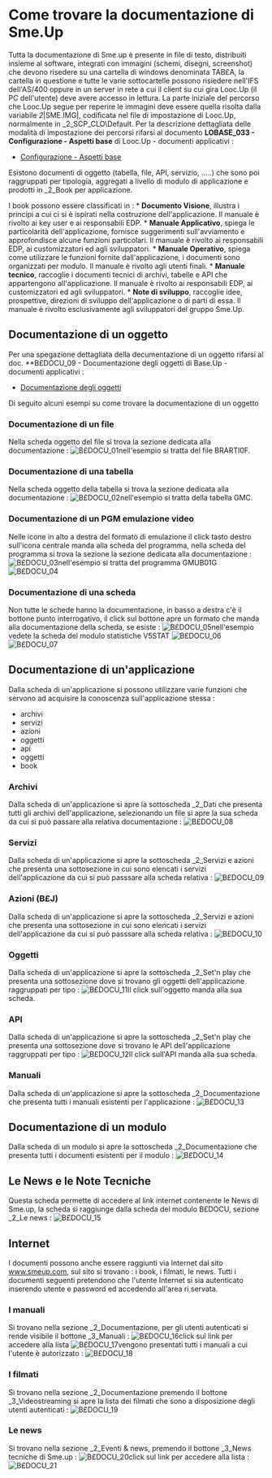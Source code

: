 # Come trovare la documentazione di Sme.Up
Tutta la documentazione di Sme.up è presente in file di testo, distribuiti insieme al software, integrati con immagini (schemi, disegni, screenshot) che devono risedere su una cartella di windows denominata TAB£A, la cartella in questione e tutte le varie sottocartelle possono risiedere nell'IFS dell'AS/400 oppure in un server in rete a cui il client su cui gira Looc.Up (il PC dell'utente) deve avere accesso in lettura.
La parte iniziale del percorso che Looc.Up segue per reperire le immagini deve essere quella risolta dalla variabile _2_|SME.IMG|, codificata nel file di impostazione di Looc.Up, normalmente in _2_SCP_CLO\Default. Per la descrizione dettagliata delle modalità di impostazione dei percorsi rifarsi al documento **LOBASE_033 - Configurazione - Aspetti base** di Looc.Up - documenti applicativi : 
- [Configurazione - Aspetti base](Sorgenti/DOC/TA/B£AMO/LOBASE_033)

Esistono documenti di oggetto (tabella, file, API, servizio, .....) che sono poi raggruppati per tipologia, aggregati a livello di modulo di applicazione e prodotti in _2_Book per applicazione.

I book possono essere classificati in : 
 \* **Documento Visione**, illustra i principi a cui ci si è ispirati nella costruzione dell'applicazione. Il manuale è rivolto ai key user e ai responsabili EDP.
 \* **Manuale Applicativo**, spiega le particolarità dell'applicazione, fornisce suggerimenti sull'avviamento e approfondisce alcune funzioni particolari. Il manuale è rivolto ai responsabili EDP, ai customizzatori ed agli sviluppatori.
 \* **Manuale Operativo**, spiega come utilizzare le funzioni fornite dall'applicazione, i documenti sono organizzati per modulo. Il manuale è rivolto agli utenti finali.
 \* **Manuale tecnico**, raccoglie i documenti tecnici di archivi, tabelle e API che appartengono all'applicazione. Il manuale è rivolto ai responsabili EDP, ai customizzatori ed agli sviluppatori.
 \* **Note di sviluppo**, raccoglie idee, prospettive, direzioni di sviluppo dell'applicazione o di parti di essa. Il manuale è rivolto esclusivamente agli sviluppatori del gruppo Sme.Up.

## Documentazione di un oggetto
Per una spegazione dettagliata della decumentazione di un oggetto rifarsi al doc. **B£DOCU_09 - Documentazione degli oggetti di Base.Up - documenti applicativi : 
- [Documentazione degli oggetti](Sorgenti/DOC/TA/B£AMO/B£DOCU_09)

Di seguito alcuni esempi su come trovare la documentazione di un oggetto

### Documentazione di un file
Nella scheda oggetto del file si trova la sezione dedicata alla documentazione : 
![B£DOCU_01](http://localhost:3000/immagini/MBDOC_OPE-B£DOCU_80/BXDOCU_01.png)nell'esempio si tratta del file BRARTI0F.

### Documentazione di una tabella
Nella scheda oggetto della tabella si trova la sezione dedicata alla documentazione : 
![B£DOCU_02](http://localhost:3000/immagini/MBDOC_OPE-B£DOCU_80/BXDOCU_02.png)nell'esempio si tratta della tabella GMC.

### Documentazione di un PGM emulazione video
Nelle icone in alto a destra del formato di emulazione il click tasto destro sull'icona centrale manda alla scheda del programma, nella scheda del programma si trova la sezione la sezione dedicata alla documentazione : 
![B£DOCU_03](http://localhost:3000/immagini/MBDOC_OPE-B£DOCU_80/BXDOCU_03.png)nell'esempio si tratta del programma GMUB01G
![B£DOCU_04](http://localhost:3000/immagini/MBDOC_OPE-B£DOCU_80/BXDOCU_04.png)
### Documentazione di una scheda
Non tutte le schede hanno la documentazione, in basso a destra c'è il bottone punto interrogativo, il click sul bottone apre un formato che manda alla documentazione della scheda, se esiste : 
![B£DOCU_05](http://localhost:3000/immagini/MBDOC_OPE-B£DOCU_80/BXDOCU_05.png)nell'esempio vedete la scheda del modulo statistiche V5STAT
![B£DOCU_06](http://localhost:3000/immagini/MBDOC_OPE-B£DOCU_80/BXDOCU_06.png)![B£DOCU_07](http://localhost:3000/immagini/MBDOC_OPE-B£DOCU_80/BXDOCU_07.png)
## Documentazione di un'applicazione
Dalla scheda di un'applicazione si possono utilizzare varie funzioni che servono ad acquisire la conoscenza sull'applicazione stessa : 

- archivi
- servizi
- azioni
- oggetti
- api
- oggetti
- book


### Archivi
Dalla scheda di un'applicazione si apre la sottoscheda _2_Dati che presenta tutti gli archivi dell'applicazione, selezionando un file si apre la sua scheda da cui si può passare alla relativa  documentazione : 
![B£DOCU_08](http://localhost:3000/immagini/MBDOC_OPE-B£DOCU_80/BXDOCU_08.png)
### Servizi
Dalla scheda di un'applicazione si apre la sottoscheda _2_Servizi e azioni che presenta una sottosezione in cui sono elencati i servizi dell'applicazione da cui si può passsare alla scheda relativa : 
![B£DOCU_09](http://localhost:3000/immagini/MBDOC_OPE-B£DOCU_80/BXDOCU_09.png)
### Azioni (B£J)
Dalla scheda di un'applicazione si apre la sottoscheda _2_Servizi e azioni che presenta una sottosezione in cui sono elencati i servizi dell'applicazione da cui si può passsare alla scheda relativa : 
![B£DOCU_10](http://localhost:3000/immagini/MBDOC_OPE-B£DOCU_80/BXDOCU_10.png)
### Oggetti
Dalla scheda di un'applicazione si apre la sottoscheda _2_Set'n play che presenta una sottosezione dove si trovano gli oggetti dell'applicazione raggruppati per tipo : 
![B£DOCU_11](http://localhost:3000/immagini/MBDOC_OPE-B£DOCU_80/BXDOCU_11.png)Il click sull'oggetto manda alla sua scheda.

### API
Dalla scheda di un'applicazione si apre la sottoscheda _2_Set'n play che presenta una sottosezione dove si trovano le API dell'applicazione raggruppati per tipo : 
![B£DOCU_12](http://localhost:3000/immagini/MBDOC_OPE-B£DOCU_80/BXDOCU_12.png)Il click sull'API manda alla sua scheda.

### Manuali
Dalla scheda di un'applicazione si apre la sottoscheda _2_Documentazione che presenta tutti i manuali esistenti per l'applicazione : 
![B£DOCU_13](http://localhost:3000/immagini/MBDOC_OPE-B£DOCU_80/BXDOCU_13.png)
## Documentazione di un modulo
Dalla scheda di un modulo si apre la sottoscheda _2_Documentazione che presenta tutti i documenti esistenti per il modulo : 
![B£DOCU_14](http://localhost:3000/immagini/MBDOC_OPE-B£DOCU_80/BXDOCU_14.png)
## Le News e le Note Tecniche
Questa scheda permette di accedere al link internet contenente le News di Sme.up, la scheda si raggiunge dalla scheda del modulo B£DOCU, sezione _2_Le news : 
![B£DOCU_15](http://localhost:3000/immagini/MBDOC_OPE-B£DOCU_80/BXDOCU_15.png)
## Internet
I documenti possono anche essere raggiunti via Internet dal sito www.smeup.com, sul sito si trovano :  i book, i filmati, le news.
Tutti i documenti seguenti pretendono che l'utente Internet si sia autenticato inserendo utente e password ed accedendo all'area ri servata.

### I manuali
Si trovano nella sezione _2_Documentazione, per gli utenti autenticati si rende visibile il bottone _3_Manuali : 
![B£DOCU_16](http://localhost:3000/immagini/MBDOC_OPE-B£DOCU_80/BXDOCU_16.png)click sul link per accedere alla lista
![B£DOCU_17](http://localhost:3000/immagini/MBDOC_OPE-B£DOCU_80/BXDOCU_17.png)vengono presentati tutti i manuali a cui l'utente è autorizzato : 
![B£DOCU_18](http://localhost:3000/immagini/MBDOC_OPE-B£DOCU_80/BXDOCU_18.png)
### I filmati
Si trovano nella sezione _2_Documentazione premendo il bottone _3_Videostreaming si apre la lista dei filmati che sono a disposizione degli utenti autenticati : 
![B£DOCU_19](http://localhost:3000/immagini/MBDOC_OPE-B£DOCU_80/BXDOCU_19.png)
### Le news
Si trovano nella sezione _2_Eventi & news, premendo il bottone _3_News tecniche di Sme.up : 
![B£DOCU_20](http://localhost:3000/immagini/MBDOC_OPE-B£DOCU_80/BXDOCU_20.png)click sul link per accedere alla lista : 
![B£DOCU_21](http://localhost:3000/immagini/MBDOC_OPE-B£DOCU_80/BXDOCU_21.png)